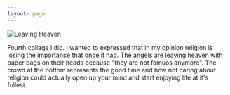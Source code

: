 ```yaml
---
layout: page
---
```

![Leaving Heaven](https://farm8.staticflickr.com/7422/16198029967_080c595c10_c.jpg)
 
Fourth collage i did. I wanted to expressed that in my opinion religion is losing the importance that once it had. The angels are leaving heaven with paper bags on their heads because "they are not famuos anymore". The crowd at the bottom represents the good time and how not caring about religion could actually open up your mind and start enjoying life at it's fullest. 
